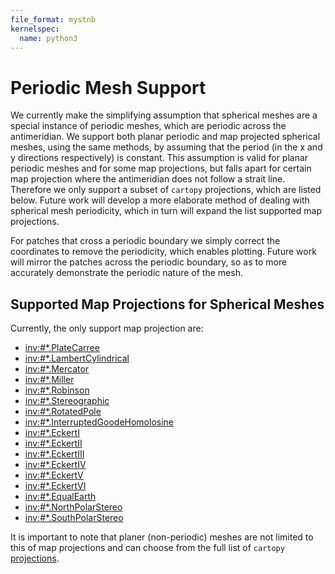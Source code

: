 ```yaml
---
file_format: mystnb
kernelspec:
  name: python3
---
```


# Periodic Mesh Support

We currently make the simplifying assumption that spherical meshes are a
special instance of periodic meshes, which are periodic across the antimeridian.
We support both planar periodic and map projected spherical meshes, using the
same methods, by assuming that the period (in the x and y directions
respectively) is constant. This assumption is valid for planar periodic meshes
and for some map projections, but falls apart for certain map projection where
the antimeridian does not follow a strait line. Therefore we only support a
subset of `cartopy` projections, which are listed below. Future work will
develop a more elaborate method of dealing with spherical mesh periodicity,
which in turn will expand the list supported map projections.

For patches that cross a periodic boundary we simply correct the coordinates to
remove the periodicity, which enables plotting. Future work will mirror the
patches across the periodic boundary, so as to more accurately demonstrate the
periodic nature of the mesh.

<!-- 
## Planar Periodic Meshes

```{code-cell} ipython3
---
mystnb:
    remove_code_source: true
---
import mosaic
import matplotlib.pyplot as plt

# download and read the mesh from lcrc
ds = mosaic.datasets.open_dataset("doubly_periodic_4x4")

# create the figure and a GeoAxis 
fig, ax = plt.subplots(constrained_layout=True,)

descriptor = mosaic.Descriptor(ds)

pc = mosaic.polypcolor(
    ax, descriptor, ds.indexToCellID, alpha=0.8, antialiaseds=True, ec="k"
)

ax.scatter(descriptor.ds.xCell, descriptor.ds.yCell, c='k')
ax.scatter(*descriptor.cell_patches.T, c='tab:blue', marker='^')
ax.scatter(ds.xVertex, ds.yVertex, ec='tab:orange', fc='none', marker='o', s=5.)
ax.set_aspect('equal')
```
-->

## Supported Map Projections for Spherical Meshes

Currently, the only support map projection are:
- <inv:#*.PlateCarree>
- <inv:#*.LambertCylindrical>
- <inv:#*.Mercator>
- <inv:#*.Miller>
- <inv:#*.Robinson>
- <inv:#*.Stereographic>
- <inv:#*.RotatedPole>
- <inv:#*.InterruptedGoodeHomolosine>
- <inv:#*.EckertI>
- <inv:#*.EckertII>
- <inv:#*.EckertIII>
- <inv:#*.EckertIV>
- <inv:#*.EckertV>
- <inv:#*.EckertVI>
- <inv:#*.EqualEarth>
- <inv:#*.NorthPolarStereo>
- <inv:#*.SouthPolarStereo>

It is important to note that planer (non-periodic) meshes are not limited to
this of map projections and can choose from the full list of `cartopy`
[projections](https://scitools.org.uk/cartopy/docs/latest/reference/projections.html).
